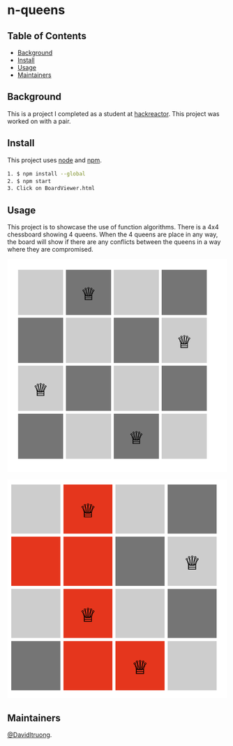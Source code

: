 # n-queens

## Table of Contents

- [Background](#background)
- [Install](#install)
- [Usage](#usage)
- [Maintainers](#maintainers)

## Background

This is a project I completed as a student at [hackreactor](http://hackreactor.com). This project was worked on with a pair.

## Install

This project uses [node](http://nodejs.org) and [npm](https://npmjs.com).

```sh
1. $ npm install --global
2. $ npm start
3. Click on BoardViewer.html
```

## Usage

This project is to showcase the use of function algorithms. There is a 4x4 chessboard showing 4 queens. When the 4 queens are place in any way, the board will show if there are any conflicts between the queens in a way where they are compromised.

![alt text](https://github.com/davidltruong/n-queens/blob/master/Screenshot1.png?raw=true)

![alt text](https://github.com/davidltruong/n-queens/blob/master/Screenshot2.png?raw=true)

## Maintainers

[@Davidltruong](https://github.com/davidltruong).